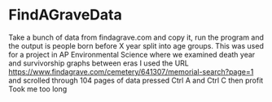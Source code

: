 # FindAGraveData
Take a bunch of data from findagrave.com and copy it, run the program and the output is people born before X year split into age groups.
This was used for a project in AP Environmental Science where we examined death year and survivorship graphs between eras
I used the URL https://www.findagrave.com/cemetery/641307/memorial-search?page=1 and scrolled through 104 pages of data pressed
Ctrl A and Ctrl C then profit 
Took me too long 
